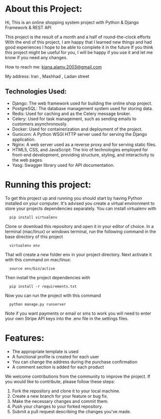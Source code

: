 # About this Project:

Hi, This is an online shopping system project with Python & Django Framework & REST API

This project is the result of a month and a half of round-the-clock efforts
With the end of this project, I am happy that I learned new things and had good experiences
I hope to be able to complete it in the future
If you think this project might be useful for you, I will be happy if you use it and let me know if you need any changes.

How to reach me: kiana.alamy.2003@gmail.com

My address: Iran , Mashhad , Ladan street


## Technologies Used:

- Django: The web framework used for building the online shop project.
- PostgreSQL: The database management system used for storing data.
- Redis: Used for caching and as the Celery message broker.
- Celery: Used for task management, such as sending emails to customers asynchronously.
- Docker: Used for containerization and deployment of the project.
- Gunicorn: A Python WSGI HTTP server used for serving the Django application.
- Nginx: A web server used as a reverse proxy and for serving static files.
- HTML5, CSS, and JavaScript: The trio of technologies employed for front-end development, providing structure, styling, and interactivity to the web pages.
- Yasg: Swagger library used for API documentation.

# Running this project:

To get this project up and running you should start by having Python installed on your computer. It's advised you create a virtual environment to store your projects dependencies separately. You can install virtualenv with

      pip install virtualenv

Clone or download this repository and open it in your editor of choice. In a terminal (mac/linux) or windows terminal, run the following command in the base directory of this project

      virtualenv env

That will create a new folder env in your project directory. Next activate it with this command on mac/linux:

      source env/bin/active

Then install the project dependencies with

      pip install -r requirements.txt

Now you can run the project with this command

      python manage.py runserver

Note if you want payments or email or sms to work you will need to enter your own Stripe API keys into the .env file in the settings files.

# Features:

- The appropriate template is used
- A functional profile is created for each user
- You can change the address during the purchase confirmation
- A comment section is added for each product


We welcome contributions from the community to improve the project. If you would like to contribute, please follow these steps:

1. Fork the repository and clone it to your local machine.
2. Create a new branch for your feature or bug fix.
3. Make the necessary changes and commit them.
4. Push your changes to your forked repository.
5. Submit a pull request describing the changes you've made.
